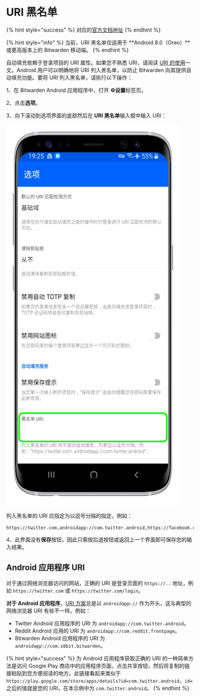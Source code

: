# URI 黑名单

{% hint style="success" %}
对应的[官方文档地址](https://bitwarden.com/help/article/blacklisting-uris/)
{% endhint %}

{% hint style="info" %}
当前，URI 黑名单仅适用于 **Android 8.0（Oreo）**或更高版本上的 Bitwarden 移动端。
{% endhint %}

自动填充依赖于登录项目的 URI 属性。如果您不熟悉 URI，请阅读 [URI 的使用](using-uris.md)一文。Android 用户可以明确地将 URI 列入黑名单，以防止 Bitwarden 向其提供自动填充功能。要将 URI 列入黑名单，请执行以下操作：

1、在 Bitwarden Android 应用程序中，打开 **⚙️设置**标签页。

2、点击**选项**。

3、向下滚动到选项界面的底部然后在 **URI 黑名单**输入框中输入 URI：

![](../.gitbook/assets/blacklist-uris.png)

列入黑名单的 URI 应指定为以逗号分隔的指定，例如：

```url
https://twitter.com,androidapp://com.twitter.android,https://facebook.com
```

4、此界面没有**保存**按钮，因此只需按后退按钮或返回上一个界面即可保存您的输入结果。

## Android 应用程序 URI <a href="#android-app-uris" id="android-app-uris"></a>

对于通过网络浏览器访问的网站，正确的 URI 是登录页面的 `https://..` 地址，例如 `https://twitter.com` 或 `https://twitter.com/login`。

**对于 Android 应用程序**，[URI 方案](using-uris.md#uri-schemes)总是以 `androidapp://` 作为开头，这与典型的网络浏览器 URI 有些不一样。例如：

* Twitter Android 应用程序的 URI 为 `androidapp://com.twitter.android`。
* Reddit Android 应用的 URI 为 `androidapp://com.reddit.frontpage`。
* Bitwarden Android 应用程序的 URI 为 `androidapp://com.x8bit.bitwarden`。

{% hint style="success" %}
为 Android 应用程序获取正确的 URI 的一种简单方法是访问 Google Play 商店中的应用程序页面，点击共享按钮，然后将复制的链接粘贴到您方便阅读的地方。此链接看起来类似于 `https://play.google.com/store/apps/details?id=com.twitter.android`，`id=` 之后的值就是您的 URI，在本示例中为 `com.twitter.android`。
{% endhint %}
